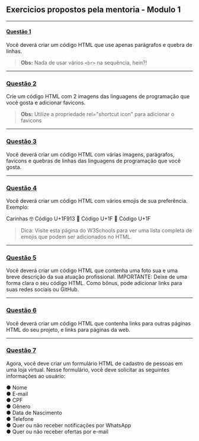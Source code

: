 ## Exercicios propostos pela mentoria - Modulo 1

---

#### [Questão 1](https://github.com/nogueiraDani/exercicios-modulo1-entra21/tree/main/questao1) 
 
Você deverá criar um código HTML que use apenas parágrafos e quebra de linhas. 

> **Obs:**  Nada de usar vários `<br>` na sequência, hein?!

---

### [Questão 2](https://github.com/nogueiraDani/exercicios-modulo1-entra21/tree/main/questao2) 
 
Crie um código HTML com 2 imagens das linguagens de programação que você gosta e adicionar favicons.

> **Obs:** Utilize a propriedade rel="shortcut icon" para adicionar o favicons

---

### [Questão 3](https://github.com/nogueiraDani/exercicios-modulo1-entra21/tree/main/questao3) 
 
Você deverá criar um código HTML com várias imagens, parágrafos, favicons e quebras de linhas das linguagens de programação que você gosta.

---

### [Questão 4](https://github.com/nogueiraDani/exercicios-modulo1-entra21/tree/main/questao4)
 
Você deverá criar um código HTML com vários emojis de sua preferência. Exemplo:

Carinhas
🤓 Código U+1F913
🤯 Código U+1F
🥶 Código U+1F

> Dica: Visite esta página do W3Schools para ver uma lista completa de emojis que podem ser adicionados no HTML.

---

### [Questão 5](https://github.com/nogueiraDani/exercicios-modulo1-entra21/tree/main/questao5)
 
Você deverá criar um código HTML que contenha uma foto sua e uma breve descrição da sua atuação profissional. IMPORTANTE: Deixe de uma forma clara o seu código HTML. Como bônus, pode adicionar links para suas redes sociais ou GitHub. 

---

### [Questão 6](https://github.com/nogueiraDani/exercicios-modulo1-entra21/tree/main/questao6) 
 
Você deverá criar um código HTML que contenha links para outras páginas HTML do seu projeto, e links para páginas da web.

---

### [Questão 7](https://github.com/nogueiraDani/exercicios-modulo1-entra21/tree/main/questao7) 
Agora, você deve criar um formulário HTML de cadastro de pessoas em uma loja virtual. Nesse formulário, você deve solicitar as seguintes informações ao usuário: 

● Nome
<br>
● E-mail
<br> 
● CPF
<br>
● Gênero
<br> 
● Data de Nascimento
<br> 
● Telefone
<br> 
● Quer ou não receber notificações por WhatsApp
<br> 
● Quer ou não receber ofertas por e-mail